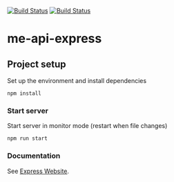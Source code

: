 
[![Build Status](https://travis-ci.org/j-lindb73/me-api-express.svg?branch=master)](https://travis-ci.org/github/j-lindb73/me-api-express)
[![Build Status](https://scrutinizer-ci.com/g/j-lindb73/me-api-express/badges/build.png?b=master)](https://scrutinizer-ci.com/g/j-lindb73/me-api-express/build-status/master)

# me-api-express

## Project setup

Set up the environment and install dependencies

```
npm install
```

### Start server 

Start server in monitor mode (restart when file changes)

```
npm run start
```


### Documentation
See [Express Website](https://expressjs.com/).
